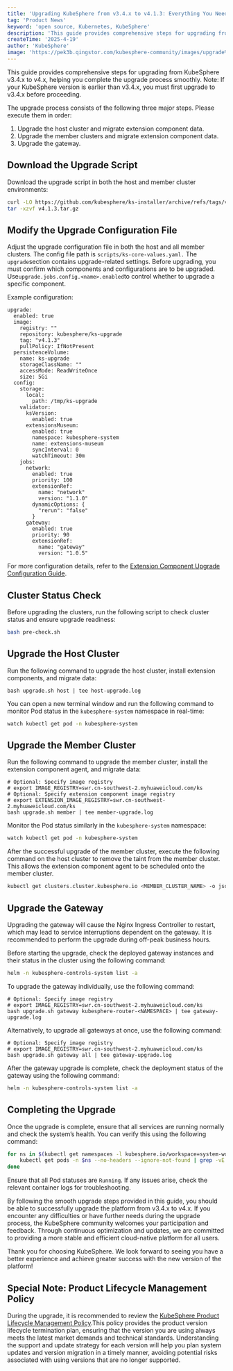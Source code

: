```yaml
---
title: 'Upgrading KubeSphere from v3.4.x to v4.1.3: Everything You Need to Know'
tag: 'Product News'
keyword: 'open source, Kubernetes, KubeSphere'
description: 'This guide provides comprehensive steps for upgrading from KubeSphere v3.4.x to v4.x, helping you complete the upgrade process smoothly.'
createTime: '2025-4-19'
author: 'KubeSphere'
image: 'https://pek3b.qingstor.com/kubesphere-community/images/upgrade%20kubesphere%20from%203.4.x-4.1.3.png'
---
```


This guide provides comprehensive steps for upgrading from KubeSphere v3.4.x to v4.x, helping you complete the upgrade process smoothly. Note: If your KubeSphere version is earlier than v3.4.x, you must first upgrade to v3.4.x before proceeding.

The upgrade process consists of the following three major steps. Please execute them in order:

1. Upgrade the host cluster and migrate extension component data.
2. Upgrade the member clusters and migrate extension component data.
3. Upgrade the gateway.

## Download the Upgrade Script

Download the upgrade script in both the host and member cluster environments:

```bash
curl -LO https://github.com/kubesphere/ks-installer/archive/refs/tags/v4.1.3.tar.gz
tar -xzvf v4.1.3.tar.gz
```

## Modify the Upgrade Configuration File


Adjust the upgrade configuration file in both the host and all member clusters. The config file path is `scripts/ks-core-values.yaml.` The `upgrade`section contains upgrade-related settings. Before upgrading, you must confirm which components and configurations are to be upgraded. Use` upgrade.jobs.config.<name>.enabled `to control whether to upgrade a specific component.

Example configuration:

```
upgrade:
  enabled: true
  image:
    registry: ""
    repository: kubesphere/ks-upgrade
    tag: "v4.1.3"
    pullPolicy: IfNotPresent
  persistenceVolume:
    name: ks-upgrade
    storageClassName: ""
    accessMode: ReadWriteOnce
    size: 5Gi
  config:
    storage:
      local:
        path: /tmp/ks-upgrade
    validator:
      ksVersion:
        enabled: true
      extensionsMuseum:
        enabled: true
        namespace: kubesphere-system
        name: extensions-museum
        syncInterval: 0
        watchTimeout: 30m
    jobs:
      network:
        enabled: true
        priority: 100
        extensionRef:
          name: "network"
          version: "1.1.0"
        dynamicOptions: {
          "rerun": "false"
        }
      gateway:
        enabled: true
        priority: 90
        extensionRef:
          name: "gateway"
          version: "1.0.5"
```



For more configuration details, refer to the [Extension Component Upgrade Configuration Guide](https://github.com/kubesphere/ks-upgrade/tree/release-4.1/docs).

## Cluster Status Check

Before upgrading the clusters, run the following script to check cluster status and ensure upgrade readiness:

```bash
bash pre-check.sh
```

## Upgrade the Host Cluster

Run the following command to upgrade the host cluster, install extension components, and migrate data:

```
bash upgrade.sh host | tee host-upgrade.log
```
You can open a new terminal window and run the following command to monitor Pod status in the `kubesphere-system` namespace in real-time:


```bash
watch kubectl get pod -n kubesphere-system
```

## Upgrade the Member Cluster

Run the following command to upgrade the member cluster, install the extension component agent, and migrate data:


```
# Optional: Specify image registry
# export IMAGE_REGISTRY=swr.cn-southwest-2.myhuaweicloud.com/ks
# Optional: Specify extension component image registry
# export EXTENSION_IMAGE_REGISTRY=swr.cn-southwest-2.myhuaweicloud.com/ks
bash upgrade.sh member | tee member-upgrade.log
```

Monitor the Pod status similarly in the `kubesphere-system` namespace:

```bash
watch kubectl get pod -n kubesphere-system
```

After the successful upgrade of the member cluster, execute the following command on the host cluster to remove the taint from the member cluster. This allows the extension component agent to be scheduled onto the member cluster.

```bash
kubectl get clusters.cluster.kubesphere.io <MEMBER_CLUSTER_NAME> -o json | jq 'del(.status.conditions[] | select(.type=="Schedulable"))' | kubectl apply -f -
```


## Upgrade the Gateway

Upgrading the gateway will cause the Nginx Ingress Controller to restart, which may lead to service interruptions dependent on the gateway. It is recommended to perform the upgrade during off-peak business hours.

Before starting the upgrade, check the deployed gateway instances and their status in the cluster using the following command:

```bash
helm -n kubesphere-controls-system list -a
```

To upgrade the gateway individually, use the following command:

```
# Optional: Specify image registry
# export IMAGE_REGISTRY=swr.cn-southwest-2.myhuaweicloud.com/ks
bash upgrade.sh gateway kubesphere-router-<NAMESPACE> | tee gateway-upgrade.log
```

Alternatively, to upgrade all gateways at once, use the following command:

```
# Optional: Specify image registry
# export IMAGE_REGISTRY=swr.cn-southwest-2.myhuaweicloud.com/ks
bash upgrade.sh gateway all | tee gateway-upgrade.log
```


After the gateway upgrade is complete, check the deployment status of the gateway using the following command:

```bash
helm -n kubesphere-controls-system list -a
```

## Completing the Upgrade

Once the upgrade is complete, ensure that all services are running normally and check the system’s health. You can verify this using the following command:

```bash
for ns in $(kubectl get namespaces -l kubesphere.io/workspace=system-workspace -o jsonpath='{.items[*].metadata.name}'); do
    kubectl get pods -n $ns --no-headers --ignore-not-found | grep -vE 'Running|Completed'
done
```

Ensure that all Pod statuses are `Running`. If any issues arise, check the relevant container logs for troubleshooting.

By following the smooth upgrade steps provided in this guide, you should be able to successfully upgrade the platform from v3.4.x to v4.x. If you encounter any difficulties or have further needs during the upgrade process, the KubeSphere community welcomes your participation and feedback. Through continuous optimization and updates, we are committed to providing a more stable and efficient cloud-native platform for all users.

Thank you for choosing KubeSphere. We look forward to seeing you have a better experience and achieve greater success with the new version of the platform!


## Special Note: Product Lifecycle Management Policy

During the upgrade, it is recommended to review the [KubeSphere Product Lifecycle Management Policy](https://kubesphere.io/zh/news/kubesphere-product-lifecycle-policy/).This policy provides the product version lifecycle termination plan, ensuring that the version you are using always meets the latest market demands and technical standards. Understanding the support and update strategy for each version will help you plan system updates and version migration in a timely manner, avoiding potential risks associated with using versions that are no longer supported.
